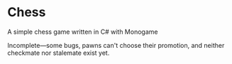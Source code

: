 # Chess
A simple chess game written in C# with Monogame

Incomplete—some bugs, pawns can't choose their promotion, and neither checkmate nor stalemate exist yet.
